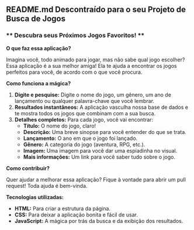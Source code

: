 ## **README.md Descontraído para o seu Projeto de Busca de Jogos**

### ** Descubra seus Próximos Jogos Favoritos! **

**O que faz essa aplicação?**

Imagina você, todo animado para jogar, mas não sabe qual jogo escolher? Essa aplicação é a sua melhor amiga! Ela te ajuda a encontrar os jogos perfeitos para você, de acordo com o que você procura. 

**Como funciona a mágica?**

1. **Digite e pesquise:** Digite o nome do jogo, um gênero, um ano de lançamento ou qualquer palavra-chave que você lembrar.
2. **Resultados instantâneos:** A aplicação vasculha nossa base de dados e te mostra todos os jogos que combinam com a sua busca. 
3. **Detalhes completos:** Para cada jogo, você vai encontrar:
   * **Título:** O nome do jogo, claro!
   * **Descrição:** Uma breve sinopse para você entender do que se trata.
   * **Lançamento:** O ano em que o jogo foi lançado.
   * **Gênero:** A categoria do jogo (aventura, RPG, etc.).
   * **Imagem:** Uma imagem para você dar uma espiadinha no visual.
   * **Mais informações:** Um link para você saber tudo sobre o jogo.

**Como contribuir?**

Quer ajudar a melhorar essa aplicação? Fique à vontade para abrir um pull request! Toda ajuda é bem-vinda.

**Tecnologias utilizadas:**

* **HTML:** Para criar a estrutura da página.
* **CSS:** Para deixar a aplicação bonita e fácil de usar.
* **JavaScript:** A mágica por trás da busca e da exibição dos resultados.


